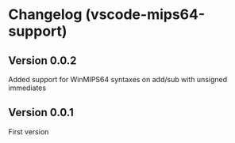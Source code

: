 # Changelog (vscode-mips64-support)

## Version 0.0.2
Added support for WinMIPS64 syntaxes on add/sub with unsigned immediates

## Version 0.0.1
First version